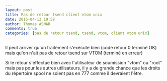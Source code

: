 ```yaml
---
layout: post
title: Pas de retour tsend client vtom unix
date: 2015-04-13 19:58
author: Thomas ASNAR
comments: true
categories: [pas de retour tsend, tsend, vtom, client vtom unix]
---
```

Il peut arriver qu'un traitement s'exécute bien (code retour 0 terminé OK) mais qu'on n'ait pas de retour tsend sur VTOM (terminé en erreur)

Si le retour s'effectue bien avec l'utilisateur de soumission "vtom" ou "root" mais pas pour les autres utilisateurs, il y a de grande chance que les droits du répertoire spool ne soient pas en 777 comme il devraient l'être.
